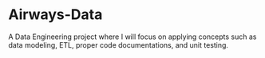 # Airways-Data
A Data Engineering project where I will focus on applying concepts such as data modeling, ETL, proper code documentations, and unit testing.
